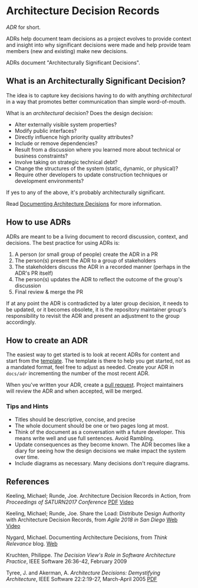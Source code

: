 # Architecture Decision Records

_ADR_ for short.

ADRs help document team decisions as a project evolves to provide context and insight into why significant decisions were made and help provide team members (new and existing) make new decisions.

ADRs document "Architecturally Significant Decisions".

## What is an Architecturally Significant Decision?

The idea is to capture key decisions having to do with anything _architectural_ in a way that promotes better communication than simple word-of-mouth.

What is an _architectural_ decision? Does the design decision:

- Alter externally visible system properties?
- Modify public interfaces?
- Directly influence high priority quality attributes?
- Include or remove dependencies?
- Result from a discussion where you learned more about technical or business constraints?
- Involve taking on strategic technical debt?
- Change the structures of the system (static, dynamic, or physical)?
- Require other developers to update construction techniques or development environments?

If yes to any of the above, it's probably architecturally significant.

Read [Documenting Architecture Decisions](http://thinkrelevance.com/blog/2011/11/15/documenting-architecture-decisions) for more information.

## How to use ADRs

ADRs are meant to be a living document to record discussion, context, and decisions. The best practice for using ADRs is:

1. A person (or small group of people) create the ADR in a PR
1. The person(s) present the ADR to a group of stakeholders
1. The stakeholders discuss the ADR in a recorded manner (perhaps in the ADR's PR itself)
1. The person(s) updates the ADR to reflect the outcome of the group's discussion
1. Final review & merge the PR

If at any point the ADR is contradicted by a later group decision, it needs to be updated, or it becomes obsolete, it is the repository maintainer group's responsibility to revisit the ADR and present an adjustment to the group accordingly.

## How to create an ADR

The easiest way to get started is to look at recent ADRs for content and start from the [template](./000-template.md). The template is there to help you get started, not as a mandated format, feel free to adjust as needed. Create your ADR in `docs/adr` incrementing the number of the most recent ADR.

When you've written your ADR, create a [pull request](../../CONTRIBUTING.md). Project maintainers will review the ADR and when accepted, will be merged.

### Tips and Hints

- Titles should be descriptive, concise, and precise
- The whole document should be one or two pages long at most.
- Think of the document as a conversation with a future developer. This means write well and use full sentences. Avoid Rambling.
- Update consequences as they become known. The ADR becomes like a diary for seeing how the design decisions we make impact the system over time.
- Include diagrams as necessary. Many decisions don't require diagrams.

## References

Keeling, Michael; Runde, Joe. Architecture Decision Records in Action, from _Proceedings of SATURN2017 Conference_ [PDF](http://resources.sei.cmu.edu/library/asset-view.cfm?assetid=497744) [Video](https://www.youtube.com/watch?v=41NVge3_cYo)

Keeling, Michael; Runde, Joe. Share the Load: Distribute Design Authority with Architecture Decision Records, from _Agile 2018 in San Diego_ [Web](https://www.agilealliance.org/resources/experience-reports/distribute-design-authority-with-architecture-decision-records/) [Video](https://www.agilealliance.org/resources/sessions/share-the-load-distributing-design-authority-with-lightweight-decision-records/)

Nygard, Michael. Documenting Architecture Decisions, from _Think Relevance_ blog. [Web](http://thinkrelevance.com/blog/2011/11/15/documenting-architecture-decisions)

Kruchten, Philippe. _The Decision View's Role in Software Architecture Practice_, IEEE Software 26:36-42, February 2009

Tyree, J. and Akerman, A. _Architecture Decisions: Demystifying Architecture_, IEEE Software 22:2:19-27, March-April 2005 [PDF](http://www.utdallas.edu/~chung/SA/zz-Impreso-architecture_decisions-tyree-05.pdf)
